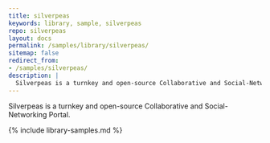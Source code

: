 ```yaml
---
title: silverpeas
keywords: library, sample, silverpeas
repo: silverpeas
layout: docs
permalink: /samples/library/silverpeas/
sitemap: false
redirect_from:
- /samples/silverpeas/
description: |
  Silverpeas is a turnkey and open-source Collaborative and Social-Networking Portal.
---
```


Silverpeas is a turnkey and open-source Collaborative and Social-Networking Portal.


{% include library-samples.md %}
